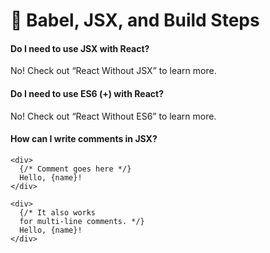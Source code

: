# 🍕 Babel, JSX, and Build Steps

#### Do I need to use JSX with React?

No! Check out “React Without JSX” to learn more.

#### Do I need to use ES6 (+) with React?

No! Check out “React Without ES6” to learn more.

#### How can I write comments in JSX?

```
<div>
  {/* Comment goes here */}
  Hello, {name}!
</div>
```

```
<div>
  {/* It also works 
  for multi-line comments. */}
  Hello, {name}! 
</div>
```

